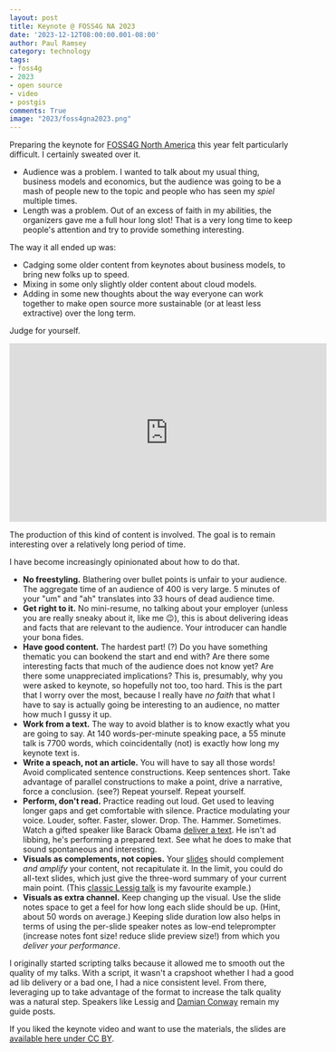```yaml
---
layout: post
title: Keynote @ FOSS4G NA 2023
date: '2023-12-12T08:00:00.001-08:00'
author: Paul Ramsey
category: technology
tags:
- foss4g
- 2023
- open source
- video
- postgis
comments: True
image: "2023/foss4gna2023.png"
---
```


Preparing the keynote for [FOSS4G North America](https://foss4gna.org/) this year felt particularly difficult. I certainly sweated over it.

* Audience was a problem. I wanted to talk about my usual thing, business models and economics, but the audience was going to be a mash of people new to the topic and people who has seen my _spiel_ multiple times.
* Length was a problem. Out of an excess of faith in my abilities, the organizers gave me a full hour long slot! That is a very long time to keep people's attention and try to provide something interesting.

The way it all ended up was:

* Cadging some older content from keynotes about business models, to bring new folks up to speed.
* Mixing in some only slightly older content about cloud models.
* Adding in some new thoughts about the way everyone can work together to make open source more sustainable (or at least less extractive) over the long term.

Judge for yourself.

<iframe width="560" height="315" src="https://www.youtube.com/embed/1OfunxBysmg?start=190" title="YouTube video player" frameborder="0" allow="accelerometer; autoplay; clipboard-write; encrypted-media; gyroscope; picture-in-picture; web-share" allowfullscreen></iframe>

The production of this kind of content is involved. The goal is to remain interesting over a relatively long period of time. 

I have become increasingly opinionated about how to do that.

* **No freestyling.** Blathering over bullet points is unfair to your audience. The aggregate time of an audience of 400 is very large. 5 minutes of your "um" and "ah" translates into 33 hours of dead audience time.
* **Get right to it.** No mini-resume, no talking about your employer (unless you are really sneaky about it, like me 😉), this is about delivering ideas and facts that are relevant to the audience. Your introducer can handle your bona fides.
* **Have good content.** The hardest part! (?) Do you have something thematic you can bookend the start and end with? Are there some interesting facts that much of the audience does not know yet? Are there some unappreciated implications? This is, presumably, why you were asked to keynote, so hopefully not too, too hard. This is the part that I worry over the most, because I really have _no faith_ that what I have to say is actually going be interesting to an audience, no matter how much I gussy it up.
* **Work from a text.** The way to avoid blather is to know exactly what you are going to say. At 140 words-per-minute speaking pace, a 55 minute talk is 7700 words, which coincidentally (not) is exactly how long my keynote text is.
* **Write a speach, not an article.** You will have to say all those words! Avoid complicated sentence constructions. Keep sentences short. Take advantage of parallel constructions to make a point, drive a narrative, force a conclusion. (see?) Repeat yourself. Repeat yourself.
* **Perform, don't read.** Practice reading out loud. Get used to leaving longer gaps and get comfortable with silence. Practice modulating your voice. Louder, softer. Faster, slower. Drop. The. Hammer. Sometimes. Watch a gifted speaker like Barack Obama [deliver a text](youtube.com/watch?v=pWe7wTVbLUU). He isn't ad libbing, he's performing a prepared text. See what he does to make that sound spontaneous and interesting.
* **Visuals as complements, not copies.** Your [slides](https://docs.google.com/presentation/d/1v0S_ExDBR7AcDOqH9C8TpdZ04iuXTFdotiQXGivhbpY/edit) should complement _and amplify_ your content, not recapitulate it. In the limit, you could do all-text slides, which just give the three-word summary of your current main point. (This [classic Lessig talk](https://www.youtube.com/watch?v=hxKlmCh0tGA&ab_channel=lessig) is my favourite example.) 
* **Visuals as extra channel.** Keep changing up the visual. Use the slide notes space to get a feel for how long each slide should be up. (Hint, about 50 words on average.) Keeping slide duration low also helps in terms of using the per-slide speaker notes as low-end teleprompter (increase notes font size! reduce slide preview size!) from which you _deliver your performance_.

I originally started scripting talks because it allowed me to smooth out the quality of my talks. With a script, it wasn't a crapshoot whether I had a good ad lib delivery or a bad one, I had a nice consistent level. From there, leveraging up to take advantage of the format to increase the talk quality was a natural step. Speakers like Lessig and [Damian Conway](https://www.youtube.com/watch?v=JB87qJGSvuk) remain my guide posts.

If you liked the keynote video and want to use the materials, the slides are [available here under CC BY](https://docs.google.com/presentation/d/1v0S_ExDBR7AcDOqH9C8TpdZ04iuXTFdotiQXGivhbpY/edit).

